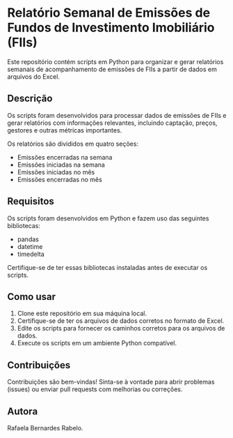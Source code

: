 # Relatório Semanal de Emissões de Fundos de Investimento Imobiliário (FIIs)
Este repositório contém scripts em Python para organizar e gerar relatórios semanais de acompanhamento de emissões de FIIs a partir de dados em arquivos do Excel.

## Descrição
Os scripts foram desenvolvidos para processar dados de emissões de FIIs e gerar relatórios com informações relevantes, incluindo captação, preços, gestores e outras métricas importantes.

Os relatórios são divididos em quatro seções:
- Emissões encerradas na semana
- Emissões iniciadas na semana
- Emissões iniciadas no mês
- Emissões encerradas no mês

## Requisitos
Os scripts foram desenvolvidos em Python e fazem uso das seguintes bibliotecas:
- pandas
- datetime
- timedelta

Certifique-se de ter essas bibliotecas instaladas antes de executar os scripts.

## Como usar
1. Clone este repositório em sua máquina local.
2. Certifique-se de ter os arquivos de dados corretos no formato de Excel.
3. Edite os scripts para fornecer os caminhos corretos para os arquivos de dados.
4. Execute os scripts em um ambiente Python compatível.

## Contribuições
Contribuições são bem-vindas! Sinta-se à vontade para abrir problemas (issues) ou enviar pull requests com melhorias ou correções.

## Autora
Rafaela Bernardes Rabelo.
